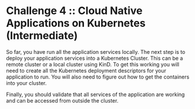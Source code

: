 # Challenge 4 :: Cloud Native Applications on Kubernetes (Intermediate)

So far, you have run all the application services locally. The next step is to deploy your application services into a Kubernetes Cluster. 
This can be a remote cluster or a local cluster using KinD. To get this working you will need to create all the Kubernetes deployment descriptors for your application to run. 
You will also need to figure out how to get the containers into your cluster. 

Finally, you should validate that all services of the application are working and can be accessed from outside the cluster. 
